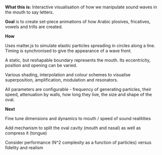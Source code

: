 **What this is:** Interactive visualisation of how we manipulate sound waves in the mouth to say letters.

**Goal** is to create set-piece animations of how Arabic plosives, fricatives, vowels and trills are created.

**How**

Uses matter.js to simulate elastic particles spreading in circles along a line. Timing is synchronised to give the appearance of a wave front. 

A static, but reshapable boundary represents the mouth. Its eccentricity, position and opening can be varied.

Various shading, interpolation and colour schemes to visualise superposition, amplification, modulation and resonators.

All parameters are configurable - frequency of generating particles, their speed, attenuation by walls, how long they live, the size and shape of the oval. 

**Next**

Fine tune dimensions and dynamics to mouth / speed of sound realitities

Add mechanism to split the oval cavity (mouth and nasal) as well as compress it (tongue)

Consider performance (N^2 complexity as a function of particles) versus fidelity and realism
